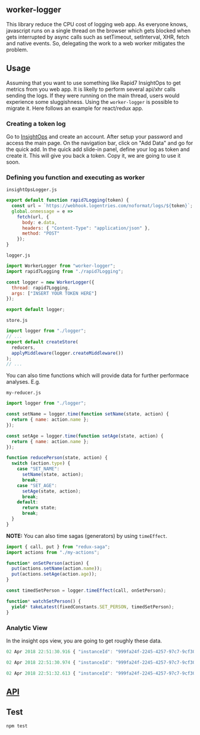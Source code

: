 ## worker-logger

This library reduce the CPU cost of logging web app. As everyone knows, javascript runs on a single thread on the browser which gets blocked when gets interrupted by async calls such as setTimeout, setInterval, XHR, fetch and native events. So, delegating the work to a web worker mitigates the problem.

## Usage

Assuming that you want to use something like Rapid7 InsightOps to get metrics from you web app. It is likelly to perform several api/xhr calls sending the logs. If they were running on the main thread, users would experience some sluggishness. Using the `worker-logger` is possible to migrate it. Here follows an example for react/redux app.

### Creating a token log

Go to [InsightOps](https://www.rapid7.com/products/insightops/) and create an account. After setup your password and access the main page. On the navigation bar, click on "Add Data" and go for the quick add. In the quick add slide-in panel, define your log as token and create it. This will give you back a token. Copy it, we are going to use it soon.

### Defining you function and executing as worker

`insightOpsLogger.js`

```js
export default function rapid7Logging(token) {
  const url = `https://webhook.logentries.com/noformat/logs/${token}`;
  global.onmessage = e =>
    fetch(url, {
      body: e.data,
      headers: { "Content-Type": "application/json" },
      method: "POST"
    });
}
```

`logger.js`

```js
import WorkerLogger from "worker-logger";
import rapid7Logging from "./rapid7Logging";

const logger = new WorkerLogger({
  thread: rapid7Logging,
  args: ["INSERT YOUR TOKEN HERE"]
});

export default logger;
```

`store.js`

```js
import logger from "./logger";
// ...
export default createStore(
  reducers,
  applyMiddleware(logger.createMiddleware())
);
// ...
```

You can also time functions which will provide data for further performace analyses. E.g.

`my-reducer.js`

```js
import logger from "./logger";

const setName = logger.time(function setName(state, action) {
  return { name: action.name };
});

const setAge = logger.time(function setAge(state, action) {
  return { name: action.name };
});

function reducePerson(state, action) {
  switch (action.type) {
    case "SET_NAME":
      setName(state, action);
      break;
    case "SET_AGE":
      setAge(state, action);
      break;
    default:
      return state;
      break;
  }
}
```

**NOTE:** You can also time sagas (generators) by using `timeEffect`.

```js
import { call, put } from "redux-saga";
import actions from "./my-actions";

function* onSetPerson(action) {
  put(actions.setName(action.name));
  put(actions.setAge(action.age));
}

const timedSetPerson = logger.timeEffect(call, onSetPerson);

function* watchSetPerson() {
  yield* takeLatest(fixedConstants.SET_PERSON, timedSetPerson);
}
```

### Analytic View

In the insight ops view, you are going to get roughly these data.

```js
02 Apr 2018 22:51:30.916 { "instanceId": "999fa24f-2245-4257-97c7-9cf302b2e461", "level": "INFO", "event": { "track": "1856d410-7b0b-4049-9ab4-5bae3f730e7d", "data": { "type": "crypto:cryptoStock:CHANGE_SELECTED_CURRENCIES", "selectedCurrencies": [ "BRL" ] } } }

02 Apr 2018 22:51:30.974 { "instanceId": "999fa24f-2245-4257-97c7-9cf302b2e461", "level": "INFO", "event": { "track": "bc33aed5-a3fd-4b4d-8ebf-285076043f79", "data": { "type": "function", "name": "reduceChangeCurrencies", "ticksEllapsed": 0 } } }

02 Apr 2018 22:51:32.613 { "instanceId": "999fa24f-2245-4257-97c7-9cf302b2e461", "level": "INFO", "event": { "track": "0be30376-cb94-413d-b17e-bc3d46b70bcc", "data": { "type": "crypto:cryptoStock:CHANGE_SELECTED_CURRENCIES", "selectedCurrencies": [ "BRL" ] } } }
```

## [API](https://github.com/daniloster/workerLogger/API.md)

## Test

```
npm test
```
